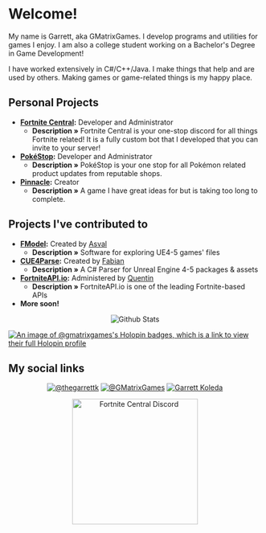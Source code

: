 # Welcome!

My name is Garrett, aka GMatrixGames. I develop programs and utilities for games I enjoy. I am also a college student working on a 
Bachelor's Degree in Game Development!

I have worked extensively in C#/C++/Java. I make things that help and are used by others. Making games or game-related things is my happy place.

## Personal Projects
* **[Fortnite Central](http://discord.gg/ETePR8VgQf):** Developer and Administrator
  * **Description »** Fortnite Central is your one-stop discord for all things Fortnite related! It is a fully custom bot that I developed that you can invite to your server!
* **[PokéStop](http://discord.gg/FxmMSdNqDb):** Developer and Administrator
  * **Description »** PokéStop is your one stop for all Pokémon related product updates from reputable shops.
* **[Pinnacle](https://pinnacle.genxgames.gg):** Creator
  * **Description »** A game I have great ideas for but is taking too long to complete.

## Projects I've contributed to

* **[FModel](https://github.com/4sval/FModel):** Created by [Asval](https://github.com/4sval)
  * **Description »** Software for exploring UE4-5 games' files
* **[CUE4Parse](https://github.com/FabianFG/CUE4Parse):** Created by [Fabian](https://github.com/FabianFG)
  * **Description »** A C# Parser for Unreal Engine 4-5 packages & assets
* **[FortniteAPI.io](https://fortniteapi.io):** Administered by [Quentin](https://github.com/QuentinBellus)
  * **Description »** FortniteAPI.io is one of the leading Fortnite-based APIs
* **More soon!**

<p align="center">
   <img src="https://github-readme-stats.vercel.app/api?username=GMatrixGames&count_private=true&show_icons=true&theme=dark" alt="Github Stats"/>
</p>

[![An image of @gmatrixgames's Holopin badges, which is a link to view their full Holopin profile](https://holopin.me/gmatrixgames)](https://holopin.io/@gmatrixgames)

## My social links
<p align="center">
    <a href="https://twitter.com/thegarrettk"><img src="https://img.shields.io/badge/@thegarrettk-gray?style=flat&logo=x&link=https://twitter.com/thegarrettk" alt="@thegarrettk" /></a>
    <a href="https://twitter.com/gmatrixgames"><img src="https://img.shields.io/badge/@GMatrixGames-blue?style=flat&logo=twitter&link=https://twitter.com/gmatrixgames" alt="@GMatrixGames" /></a>
    <a href="https://www.linkedin.com/in/garrett-koleda"><img src="https://img.shields.io/badge/Garrett%20Koleda-blue?style=flat&logo=linkedin" alt="Garrett Koleda" /></a>
</p>

<p align="center">
    <a href="http://discord.gg/ETePR8VgQf">
        <img src="https://discordapp.com/api/guilds/708370560501153913/widget.png?style=banner4" width="250px;" alt="Fortnite Central Discord"/>
    </a>
</p>
